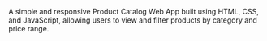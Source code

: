 A simple and responsive Product Catalog Web App built using HTML, CSS, and JavaScript, allowing users to view and filter products by category and price range.